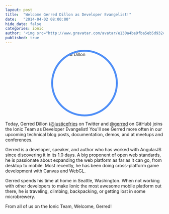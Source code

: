 ```yaml
---
layout: post
title:  "Welcome Gerred Dillon as Developer Evangelist!"
date:   "2014-04-02 08:00:00"
hide_date: false
categories: ionic
author: '<img src="http://www.gravatar.com/avatar/e130a4be9fba5eb5d932c813fbe3a58d?s=48&amp;d=mm" class="author-icon"><a href="http://twitter.com/maxlynch" target="_blank">@maxlynch</a>'
published: true
---
```


<div style="height: 200px; width: 200px; border-radius: 600px; border: 6px solid #4e8ef7; overflow: hidden; margin: 15px auto"> 
  <img src="http://ionicframework.com.s3.amazonaws.com/blog/gerred.jpg" alt="Gerred Dillon">
</div>

Today, Gerred Dillon ([@justicefries](http://twitter.com/justicefries) on Twitter and [@gerred](https://github.com/gerred) on GitHub) joins the Ionic Team as Developer Evangelist! You'll see Gerred more often in our upcoming technical blog posts, documentation, demos, and at meetups and conferences.

<!-- more -->

Gerred is a developer, speaker, and author who has worked with AngularJS since discovering it in its 1.0 days. A big proponent of open web standards, he is passionate about expanding the web platform as far as it can go, from desktop to mobile. Most recently, he has been doing cross-platform game development with Canvas and WebGL.

Gerred spends his time at home in Seattle, Washington. When not working with other developers to make Ionic the most awesome mobile platform out there, he is traveling, climbing, backpacking, or getting lost in some microbrewery.

From all of us on the Ionic Team, Welcome, Gerred!
